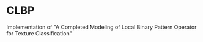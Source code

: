 # CLBP
Implementation of "A Completed Modeling of Local Binary Pattern Operator for Texture Classification"
